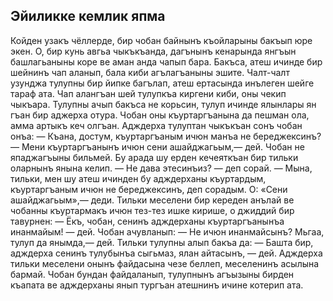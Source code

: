 ## Эйиликке кемлик япма

Койден узакъ чёллерде, бир чобан байнынъ къойларыны бакъып юре экен.
О, бир кунь авгьа чыкъкъанда, дагънынъ кенарында янгъын башлагьаныны коре ве аман анда чапып бара.
Бакъса, атеш ичинде бир шейнинъ чап аланып, бала киби агълагъаныны эшите.
Чалт-чалт узунджа тулупны бир йипке багълап, атеш ертасында инълеген шейге тараф ата.
Чап алангъан шей тулупкъа киргени киби, оны чекип чыкъара.
Тулупны ачып бакъса не корьсин, тулуп ичинде ялынлары ян гъан бир аджерха отура.
Чобан оны къуртаргъанына да пешман ола, амма артыкъ кеч олгъан.
Адждерха тулуптан чыкъкъан сонъ чобан онъа:
— Къана, достум, къуртаргъаным ичюн манъа не береджексинъ? — Мени къуртаргъанынъ ичюн сени ашайджагьым,— дей.
Чобан не япаджагъыны бильмей.
Бу арада шу ерден кечеяткъан бир тильки оларнынъ янына келип.
— Не дава этесинъиз? — деп сорай.
— Мына, тильки, мен шу атеш ичинден бу адждерханы къуртардым, къуртаргъаным ичюн не береджексинъ, деп сорадым.
О: «Сени ашайджагьым»,— деди.
Тильки меселени бир кереден анълай ве чобанны къуртармакъ ичюн тез-тез ишке кирише, о джиддий бир тавурнен:
— Ёкъ, чобан, сенинъ адждерханы къуртаргъанынъа инанмайым! — дей.
Чобан ачувланып:
— Не ичюн инанмайсынъ?
Мьгаа, тулуп да янымда,— дей.
Тильки тулупны алып бакъа да:
— Башта бир, адждерха сенинъ тулубынъа сыгьмаз, ялан айтасынъ, — дей.
Адждерха тильки меселени онынъ файдасына чезе беллеп, меселенинъ асылына бармай.
Чобан бундан файдаланып, тулупнынъ агъызыны бирден къапата ве адждерханы янып тургъан атешнинъ ичине котерип ата.
